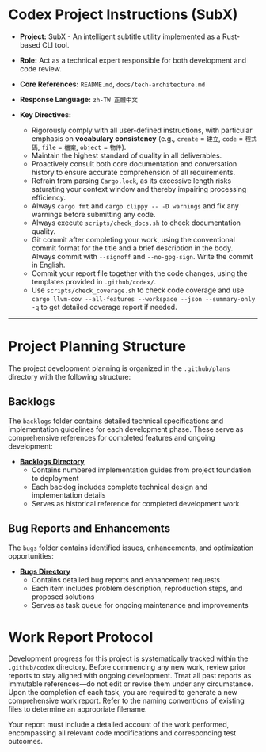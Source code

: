 # Codex Project Instructions (SubX)

* **Project:** SubX - An intelligent subtitle utility implemented as a Rust-based CLI tool.

* **Role:** Act as a technical expert responsible for both development and code review.

* **Core References:** `README.md`, `docs/tech-architecture.md`

* **Response Language:** `zh-TW 正體中文`

* **Key Directives:**

  * Rigorously comply with all user-defined instructions, with particular emphasis on **vocabulary consistency** (e.g., `create` = `建立`, `code` = `程式碼`, `file` = `檔案`, `object` = `物件`).
  * Maintain the highest standard of quality in all deliverables.
  * Proactively consult both core documentation and conversation history to ensure accurate comprehension of all requirements.
  * Refrain from parsing `Cargo.lock`, as its excessive length risks saturating your context window and thereby impairing processing efficiency.
  * Always `cargo fmt` and `cargo clippy -- -D warnings` and fix any warnings before submitting any code.
  * Always execute `scripts/check_docs.sh` to check documentation quality.
  * Git commit after completing your work, using the conventional commit format for the title and a brief description in the body. Always commit with `--signoff` and `--no-gpg-sign`. Write the commit in English.
  * Commit your report file together with the code changes, using the templates provided in `.github/codex/`.
  * Use `scripts/check_coverage.sh` to check code coverage and use `cargo llvm-cov --all-features --workspace --json --summary-only -q` to get detailed coverage report if needed.

---

# Project Planning Structure

The project development planning is organized in the `.github/plans` directory with the following structure:

## Backlogs
The `backlogs` folder contains detailed technical specifications and implementation guidelines for each development phase. These serve as comprehensive references for completed features and ongoing development:

* **[Backlogs Directory](.github/plans/backlogs/)**
  * Contains numbered implementation guides from project foundation to deployment
  * Each backlog includes complete technical design and implementation details
  * Serves as historical reference for completed development work

## Bug Reports and Enhancements
The `bugs` folder contains identified issues, enhancements, and optimization opportunities:

* **[Bugs Directory](.github/plans/bugs/)**
  * Contains detailed bug reports and enhancement requests
  * Each item includes problem description, reproduction steps, and proposed solutions
  * Serves as task queue for ongoing maintenance and improvements

# Work Report Protocol

Development progress for this project is systematically tracked within the `.github/codex` directory. Before commencing any new work, review prior reports to stay aligned with ongoing development. Treat all past reports as immutable references—do not edit or revise them under any circumstance. Upon the completion of each task, you are required to generate a new comprehensive work report. Refer to the naming conventions of existing files to determine an appropriate filename. 

Your report must include a detailed account of the work performed, encompassing all relevant code modifications and corresponding test outcomes.

